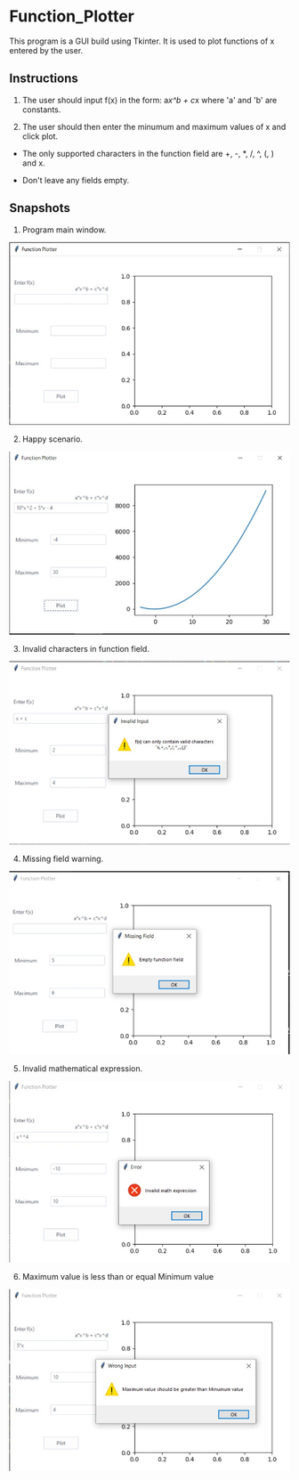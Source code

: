 # Function_Plotter
This program is a GUI build using Tkinter.
It is used to plot functions of x entered by the user.

## Instructions
1. The user should input f(x) in the form:
 a*x^b + c*x
where 'a' and 'b' are constants.

2. The user should then enter the minumum and maximum values of x and click plot.

* The only supported characters in the function field are 
+, -, *, /, ^, (, ) and x.

* Don't leave any fields empty.

## Snapshots
1. Program main window.

![main window](./snapshots/main_window.jpg)

2. Happy scenario.

![happy scenario](./snapshots/happy_scenario.jpg)

3. Invalid characters in function field.

![invalid value](./snapshots/invalid_input.jpg)

4. Missing field warning.

![missing function field](./snapshots/missing_function_field.jpg)

5. Invalid mathematical expression.

![invalid math expression](./snapshots/invalid_mathematical_expression.jpg)

6. Maximum value is less than or equal Minimum value

![max less than min](./snapshots/max_less_than_min.jpg)


 
 
